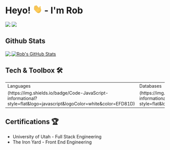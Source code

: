 # Heyo! <img src="https://raw.githubusercontent.com/johnsonr84/johnsonr84/master/wave.gif" width="30px"> - I'm Rob
<!--
**johnsonr84/johnsonr84** is a ✨ _special_ ✨ repository because its `README.md` (this file) appears on your GitHub profile.

Here are some ideas to get you started:

- 🔭 I’m currently working on ...
- 🌱 I’m currently learning ...
- 👯 I’m looking to collaborate on ...
- 🤔 I’m looking for help with ...
- 💬 Ask me about ...
- 📫 How to reach me: ...
- 😄 Pronouns: ...
- ⚡ Fun fact: ...
-->

<!-- Social Links & Contact -->
<a href="https://www.linkedin.com/in/robertjohnson1984/" target="blank"><img src="https://img.shields.io/badge/linkedin-%230077B5.svg?&style=for-the-badge&logo=linkedin&logoColor=white" height=30></a>
<a href="https://www.devdork.com/" target="blank"><img src="https://img.shields.io/badge/Devdork.com-%2361DAFB.svg?&style=for-the-badge&logo=Devdork.com&logoColor=white" height=30></a>
  
## Github Stats               
<!-- Github Stats -->
<a href="https://github.com/johnsonr84/johnsonr84">
  <img align="center" src="https://github-readme-stats.vercel.app/api/top-langs/?username=johnsonr84&hide=java,html,tex&title_color=ffffff&text_color=c9cacc&icon_color=2bbc8a&bg_color=1d1f21&langs_count=3" />
</a>
<!-- Top Languages -->
<a href="https://github.com/johnsonr84">
  <img align="center" src="https://github-readme-stats.vercel.app/api?username=johnsonr84&show_icons=true&line_height=27&count_private=true&title_color=ffffff&text_color=c9cacc&icon_color=2bbc8a&bg_color=1d1f21" alt="Rob's GitHub Stats" />
</a>

## Tech & Toolbox 🛠 
  <table>
    <tr>
        <td>Languages</td>
        <td>Databases</td>
        <td>Frameworks</td>
        <td>Libraries</td>
    </tr>
    <tr>
        <td>
        (https://img.shields.io/badge/Code-JavaScript-informational?style=flat&logo=javascript&logoColor=white&color=EFD81D)
        </td>
          <td>
        (https://img.shields.io/badge/Database-MongoDB-informational?style=flat&logo=mongodb&logoColor=white&color=50AE3F)
        </td>
          <td>
        (https://img.shields.io/badge/Database-MySQL-informational?style=flat&logo=mysql&logoColor=white&color=F79F17)
        </td>
          <td>
        ![](https://img.shields.io/badge/Code-JQuery-informational?style=flat&logo=jquery&logoColor=white&color=EFD81D)
        </td>
    </tr>
  </table> 
<!-- 
![](https://img.shields.io/badge/Framework-Express.JS-informational?style=flat&logo=express&logoColor=white&color=EAEAEA)
![](https://img.shields.io/badge/Code-React.JS-informational?style=flat&logo=react&logoColor=white&color=61DAFB)
![](https://img.shields.io/badge/Code-Node.JS-informational?style=flat&logo=node.js&logoColor=white&color=86BE00) -->



## Certifications 🏆
* University of Utah - Full Stack Engineering 
* The Iron Yard - Front End Engineering 
